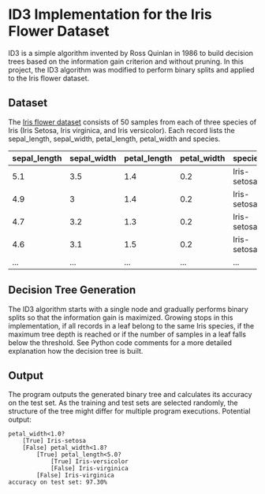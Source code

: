 ID3 Implementation for the Iris Flower Dataset
==============================================

ID3 is a simple algorithm invented by Ross Quinlan in 1986 to build decision trees based on the information gain
criterion and without pruning.
In this project, the ID3 algorithm was modified to perform binary splits and applied to the Iris flower dataset.

Dataset
-------
The [Iris flower dataset](https://archive.ics.uci.edu/ml/datasets/iris) consists of 50 samples from each of three species of Iris (Iris Setosa, Iris virginica, and Iris versicolor).
Each record lists the sepal_length, sepal_width, petal_length, petal_width and species.

|sepal_length|sepal_width|petal_length|petal_width|species    |
|------------|-----------|------------|-----------|-----------|
|5.1         |3.5        |1.4         |0.2        |Iris-setosa|
|4.9         |3          |1.4         |0.2        |Iris-setosa|
|4.7         |3.2        |1.3         |0.2        |Iris-setosa|
|4.6         |3.1        |1.5         |0.2        |Iris-setosa|
|...         |...        |...         |...        |...        |

Decision Tree Generation
------------------------

The ID3 algorithm starts with a single node and gradually performs binary splits so that the information gain is maximized.
Growing stops in this implementation, if all records in a leaf belong to the same Iris species, if the maximum tree depth is reached or if the number of samples in a leaf falls below the threshold.
See Python code comments for a more detailed explanation how the decision tree is built.

Output
------
The program outputs the generated binary tree and calculates its accuracy on the test set. As the training and test sets are selected randomly, the structure of the tree might differ for multiple program executions.
Potential output:
```
petal_width<1.0?
	[True] Iris-setosa
	[False] petal_width<1.8?
		[True] petal_length<5.0?
			[True] Iris-versicolor
			[False] Iris-virginica
		[False] Iris-virginica
accuracy on test set: 97.30%
```
